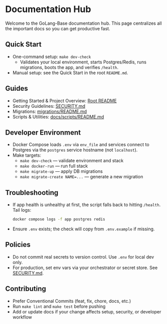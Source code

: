 # Documentation Hub

Welcome to the GoLang-Base documentation hub. This page centralizes all the important docs so you can get productive fast.

## Quick Start

- One-command setup: `make dev-check`
  - Validates your local environment, starts Postgres/Redis, runs migrations, boots the app, and verifies `/health`.
- Manual setup: see the Quick Start in the root `README.md`.

## Guides

- Getting Started & Project Overview: [Root README](../README.md)
- Security Guidelines: [SECURITY.md](./SECURITY.md)
- Migrations: [migrations/README.md](../migrations/README.md)
- Scripts & Utilities: [docs/scripts/README.md](./scripts/README.md)

## Developer Environment

- Docker Compose loads `.env` via `env_file` and services connect to Postgres via the `postgres` service hostname (not `localhost`).
- Make targets:
  - `make dev-check` — validate environment and stack
  - `make docker-run` — run full stack
  - `make migrate-up` — apply DB migrations
  - `make migrate-create NAME=...` — generate a new migration

## Troubleshooting

- If app health is unhealthy at first, the script falls back to hitting `/health`. Tail logs:
  ```bash
  docker compose logs -f app postgres redis
  ```
- Ensure `.env` exists; the check will copy from `.env.example` if missing.

## Policies

- Do not commit real secrets to version control. Use `.env` for local dev only.
- For production, set env vars via your orchestrator or secret store. See [SECURITY.md](./SECURITY.md).

## Contributing

- Prefer Conventional Commits (feat, fix, chore, docs, etc.)
- Run `make lint` and `make test` before pushing
- Add or update docs if your change affects setup, security, or developer workflow
